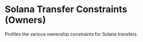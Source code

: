 # Solana Transfer Constraints (Owners)

Profiles the various ownership constraints for Solana transfers.
